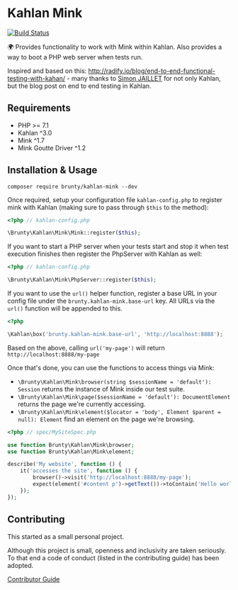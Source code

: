 # Kahlan Mink

[![Build Status](https://travis-ci.org/Brunty/kahlan-mink.svg?branch=master)](https://travis-ci.org/Brunty/kahlan-mink)

🌍 Provides functionality to work with Mink within Kahlan. Also provides a way to boot a PHP web server when tests run.

Inspired and based on this: http://radify.io/blog/end-to-end-functional-testing-with-kahan/ - many thanks to [Simon JAILLET](https://github.com/jails) for not only Kahlan, but the blog post on end to end testing in Kahlan.

## Requirements

* PHP >= 7.1
* Kahlan ^3.0
* Mink ^1.7
* Mink Goutte Driver ^1.2

## Installation & Usage

`composer require brunty/kahlan-mink --dev`

Once required, setup your configuration file `kahlan-config.php` to register mink with Kahlan (making sure to pass through `$this` to the method):

```php
<?php // kahlan-config.php

\Brunty\Kahlan\Mink\Mink::register($this);
```

If you want to start a PHP server when your tests start and stop it when test execution finishes then register the PhpServer with Kahlan as well:

```php
<?php // kahlan-config.php

\Brunty\Kahlan\Mink\PhpServer::register($this);
```

If you want to use the `url()` helper function, register a base URL in your config file under the `brunty.kahlan-mink.base-url` key. All URLs via the `url()` function will be appended to this.

```php
<?php

\Kahlan\box('brunty.kahlan-mink.base-url', 'http://localhost:8888');
```

Based on the above, calling `url('my-page')` will return `http://localhost:8888/my-page`

Once that's done, you can use the functions to access things via Mink:

* `\Brunty\Kahlan\Mink\browser(string $sessionName = 'default'): Session` returns the instance of Mink inside our test suite.
* `\Brunty\Kahlan\Mink\page($sessionName = 'default'): DocumentElement` returns the page we're currently accessing.
* `\Brunty\Kahlan\Mink\element($locator = 'body', Element $parent = null): Element` find an element on the page we're browsing.

```php
<?php // spec/MySiteSpec.php

use function Brunty\Kahlan\Mink\browser;
use function Brunty\Kahlan\Mink\element;

describe('My website', function () {
    it('accesses the site', function () {
        browser()->visit('http://localhost:8888/my-page');
        expect(element('#content p')->getText())->toContain('Hello world!');
    });
});

```

## Contributing

This started as a small personal project.

Although this project is small, openness and inclusivity are taken seriously. To that end a code of conduct (listed in the contributing guide) has been adopted.

[Contributor Guide](CONTRIBUTING.md)
